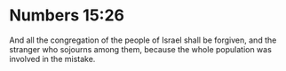 # Numbers 15:26

And all the congregation of the people of Israel shall be forgiven, and the stranger who sojourns among them, because the whole population was involved in the mistake.
